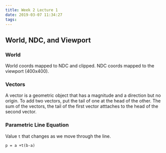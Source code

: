 ```yaml
---
title: Week 2 Lecture 1
date: 2019-03-07 11:34:27
tags:
---
```


## World, NDC, and Viewport

### World

World coords mapped to NDC and clipped. NDC coords mapped to the viewport (400x400).

### Vectors

A vector is a geometric object that has a magnitude and a direction but no origin. To add two vectors, put the tail of one at the head of the other. The sum of the vectors, the tail of the first vector atttaches to the head of the second vector.

### Parametric Line Equation

Value `t` that changes as we move through the line.
```
p = a +t(b-a)
```
